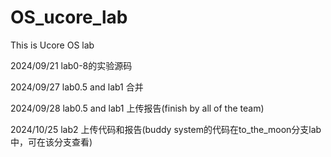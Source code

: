
# OS_ucore_lab
This is Ucore OS lab

2024/09/21 lab0-8的实验源码

2024/09/27 lab0.5 and lab1 合并

2024/09/28 lab0.5 and lab1 上传报告(finish by all of the team)

2024/10/25 lab2 上传代码和报告(buddy system的代码在to_the_moon分支lab中，可在该分支查看)